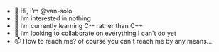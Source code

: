 - 👋 Hi, I’m @van-solo
- 👀 I’m interested in nothing
- 🌱 I’m currently learning C-- rather than C++
- 💞️ I’m looking to collaborate on everything I can't do yet
- 📫 How to reach me? of course you can't reach me by any means...

<!---
van-solo/van-solo is a ✨ special ✨ repository because its `README.md` (this file) appears on your GitHub profile.
You can click the Preview link to take a look at your changes.
--->
